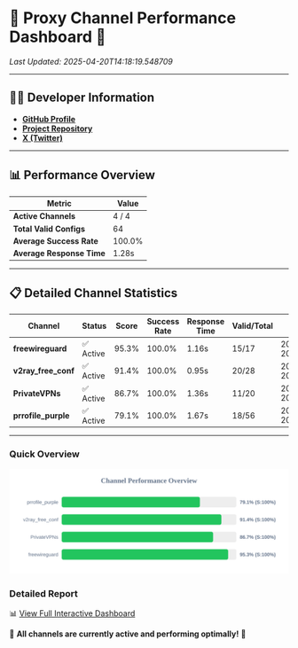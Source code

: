 # 🌟 Proxy Channel Performance Dashboard 🌟

_Last Updated: 2025-04-20T14:18:19.548709_

---

## 👩‍💻 Developer Information

- **[GitHub Profile](https://github.com/4n0nymou3)**  
- **[Project Repository](https://github.com/4n0nymou3/multi-proxy-config-fetcher)**  
- **[X (Twitter)](https://x.com/4n0nymou3)**  

---

## 📊 Performance Overview

| Metric                | Value       |
|-----------------------|-------------|
| **Active Channels**   | 4 / 4       |
| **Total Valid Configs** | 64          |
| **Average Success Rate** | 100.0%      |
| **Average Response Time** | 1.28s       |

---

## 📋 Detailed Channel Statistics

| Channel          | Status     | Score  | Success Rate | Response Time | Valid/Total | Last Success               |
|------------------|------------|--------|--------------|---------------|-------------|----------------------------|
| **freewireguard**  | ✅ Active  | 95.3%  | 100.0% | 1.16s         | 15/17       | 2025-04-20T14:18:19.546979 |
| **v2ray_free_conf**  | ✅ Active  | 91.4%  | 100.0% | 0.95s         | 20/28       | 2025-04-20T14:18:16.959670 |
| **PrivateVPNs**  | ✅ Active  | 86.7%  | 100.0% | 1.36s         | 11/20       | 2025-04-20T14:18:18.354762 |
| **prrofile_purple**  | ✅ Active  | 79.1%  | 100.0% | 1.67s         | 18/56       | 2025-04-20T14:18:15.961522 |

---

### Quick Overview
<div align="center">
  <a href="https://raw.githubusercontent.com/nullluser/NullRepo/refs/heads/main/assets/channel_stats_chart.svg">
    <img src="https://raw.githubusercontent.com/nullluser/NullRepo/refs/heads/main/assets/channel_stats_chart.svg" alt="Source Performance Statistics" width="800">
  </a>
</div>

### Detailed Report
📊 [View Full Interactive Dashboard](https://htmlpreview.github.io/?https://github.com/nullluser/NullRepo/blob/main/assets/performance_report.html)

🎉 **All channels are currently active and performing optimally!** 🎉
